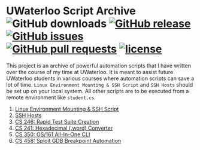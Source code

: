 UWaterloo Script Archive
<br>
![GitHub downloads](https://img.shields.io/github/downloads/george-lim/uwaterloo-script-archive/total.svg)
[![GitHub release](https://img.shields.io/github/release/george-lim/uwaterloo-script-archive.svg)](https://github.com/george-lim/uwaterloo-script-archive/releases)
[![GitHub issues](https://img.shields.io/github/issues/george-lim/uwaterloo-script-archive.svg)](https://github.com/george-lim/uwaterloo-script-archive/issues)
[![GitHub pull requests](https://img.shields.io/github/issues-pr/george-lim/uwaterloo-script-archive.svg)](https://github.com/george-lim/uwaterloo-script-archive/pulls)
[![license](https://img.shields.io/github/license/george-lim/uwaterloo-script-archive.svg)](https://github.com/george-lim/uwaterloo-script-archive/blob/master/LICENSE)
===============

This project is an archive of powerful automation scripts that I have written over the course of my time at UWaterloo. It is meant to assist future UWaterloo students in various courses where automation scripts can save a lot of time. `Linux Environment Mounting & SSH Script` and `SSH Hosts` should be set up on your local system. All other scripts are to be executed from a remote environment like `student.cs`.

1. [Linux Environment Mounting & SSH Script](https://github.com/george-lim/uwaterloo-script-archive/tree/master/uw)
1. [SSH Hosts](https://github.com/george-lim/uwaterloo-script-archive/tree/master/ssh)
1. [CS 246: Rapid Test Suite Creation](https://github.com/george-lim/uwaterloo-script-archive/tree/master/cs246)
1. [CS 241: Hexadecimal (.word) Converter](https://github.com/george-lim/uwaterloo-script-archive/tree/master/cs241)
1. [CS 350: OS/161 All-In-One CLI](https://github.com/george-lim/uwaterloo-script-archive/tree/master/cs350)
1. [CS 458: Sploit GDB Breakpoint Automation](https://github.com/george-lim/uwaterloo-script-archive/tree/master/cs458)
